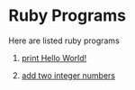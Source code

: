 # Ruby Programs

Here are listed ruby programs

1. [print Hello World!](ruby-programs/1.rb)

2. [add two integer numbers](ruby-programs/2.rb)